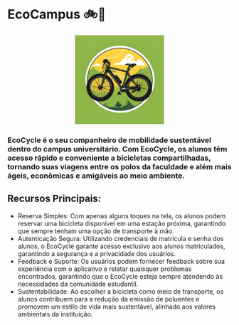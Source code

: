 # EcoCampus 🚲🌿

<p align="center">
  <img src="https://github.com/CSetChip/ecoCampus/blob/master/img/ecoCampus.jpg?raw=true" alt="EcoCampus" style="width: 200px; height: 200px;">
</p>

### EcoCycle é o seu companheiro de mobilidade sustentável dentro do campus universitário. Com EcoCycle, os alunos têm acesso rápido e conveniente a bicicletas compartilhadas, tornando suas viagens entre os polos da faculdade e além mais ágeis, econômicas e amigáveis ao meio ambiente.

## Recursos Principais:

  - Reserva Simples: Com apenas alguns toques na tela, os alunos podem reservar uma bicicleta disponível em uma estação próxima, garantindo que sempre tenham uma opção de transporte à mão.
  - Autenticação Segura: Utilizando credenciais de matrícula e senha dos alunos, o EcoCycle garante acesso exclusivo aos alunos matriculados, garantindo a segurança e a privacidade dos usuários.
  - Feedback e Suporte: Os usuários podem fornecer feedback sobre sua experiência com o aplicativo e relatar quaisquer problemas encontrados, garantindo que o EcoCycle esteja sempre atendendo às necessidades da comunidade estudantil.
  - Sustentabilidade: Ao escolher a bicicleta como meio de transporte, os alunos contribuem para a redução da emissão de poluentes e promovem um estilo de vida mais sustentável, alinhado aos valores ambientais da instituição.
